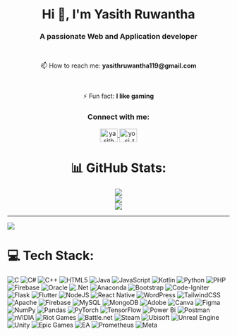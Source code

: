 <h1 align="center">Hi 👋, I'm Yasith Ruwantha</h1>
<h3 align="center">A passionate Web and Application developer</h3>
<br>

<p align="center">📫 How to reach me: <strong>yasithruwantha119@gmail.com</strong></p><br>
<p align="center">⚡ Fun fact: <strong>I like gaming</strong></p>

<h3 align="center">Connect with me:</h3>
<p align="center">
  <a href="https://linkedin.com/in/yasith-perera-901ab61b1" target="blank">
    <img align="center" src="https://raw.githubusercontent.com/rahuldkjain/github-profile-readme-generator/master/src/images/icons/Social/linked-in-alt.svg" alt="yasith linkedin" height="30" width="40" />
  </a>
  <a href="https://instagram.com/yo_si_th_" target="blank">
    <img align="center" src="https://raw.githubusercontent.com/rahuldkjain/github-profile-readme-generator/master/src/images/icons/Social/instagram.svg" alt="yo_si_th_" height="30" width="40" />
  </a>
</p>



<div align="center">

# 📊 GitHub Stats:

![](https://github-readme-stats.vercel.app/api?username=YasithRuwantha&theme=neon&hide_border=true&include_all_commits=false&count_private=false)<br/>
![](https://nirzak-streak-stats.vercel.app/?user=YasithRuwantha&theme=neon&hide_border=true)<br/>
![](https://github-readme-stats.vercel.app/api/top-langs/?username=YasithRuwantha&theme=neon&hide_border=true&include_all_commits=false&count_private=false&layout=compact)

</div>

---
[![](https://visitcount.itsvg.in/api?id=YasithRuwantha&icon=0&color=0)](https://visitcount.itsvg.in)

<!-- Proudly created with GPRM ( https://gprm.itsvg.in ) -->

# 💻 Tech Stack:
![C](https://img.shields.io/badge/c-%2300599C.svg?style=flat-square&logo=c&logoColor=white) 
![C#](https://img.shields.io/badge/c%23-%23239120.svg?style=flat-square&logo=csharp&logoColor=white) 
![C++](https://img.shields.io/badge/c++-%2300599C.svg?style=flat-square&logo=c%2B%2B&logoColor=white) 
![HTML5](https://img.shields.io/badge/html5-%23E34F26.svg?style=flat-square&logo=html5&logoColor=white) 
![Java](https://img.shields.io/badge/java-%23ED8B00.svg?style=flat-square&logo=openjdk&logoColor=white) 
![JavaScript](https://img.shields.io/badge/javascript-%23323330.svg?style=flat-square&logo=javascript&logoColor=%23F7DF1E) 
![Kotlin](https://img.shields.io/badge/kotlin-%237F52FF.svg?style=flat-square&logo=kotlin&logoColor=white) 
![Python](https://img.shields.io/badge/python-3670A0?style=flat-square&logo=python&logoColor=ffdd54) 
![PHP](https://img.shields.io/badge/php-%23777BB4.svg?style=flat-square&logo=php&logoColor=white) 
![Firebase](https://img.shields.io/badge/firebase-%23039BE5.svg?style=flat-square&logo=firebase) 
![Oracle](https://img.shields.io/badge/Oracle-F80000?style=flat-square&logo=oracle&logoColor=white) 
![.Net](https://img.shields.io/badge/.NET-5C2D91?style=flat-square&logo=.net&logoColor=white) 
![Anaconda](https://img.shields.io/badge/Anaconda-%2344A833.svg?style=flat-square&logo=anaconda&logoColor=white) 
![Bootstrap](https://img.shields.io/badge/bootstrap-%238511FA.svg?style=flat-square&logo=bootstrap&logoColor=white) 
![Code-Igniter](https://img.shields.io/badge/CodeIgniter-%23EF4223.svg?style=flat-square&logo=codeIgniter&logoColor=white) 
![Flask](https://img.shields.io/badge/flask-%23000.svg?style=flat-square&logo=flask&logoColor=white) 
![Flutter](https://img.shields.io/badge/Flutter-%2302569B.svg?style=flat-square&logo=Flutter&logoColor=white) 
![NodeJS](https://img.shields.io/badge/node.js-6DA55F?style=flat-square&logo=node.js&logoColor=white) 
![React Native](https://img.shields.io/badge/react_native-%2320232a.svg?style=flat-square&logo=react&logoColor=%2361DAFB) 
![WordPress](https://img.shields.io/badge/WordPress-%23117AC9.svg?style=flat-square&logo=WordPress&logoColor=white) 
![TailwindCSS](https://img.shields.io/badge/tailwindcss-%2338B2AC.svg?style=flat-square&logo=tailwind-css&logoColor=white) 
![Apache](https://img.shields.io/badge/apache-%23D42029.svg?style=flat-square&logo=apache&logoColor=white) 
![Firebase](https://img.shields.io/badge/firebase-a08021?style=flat-square&logo=firebase&logoColor=ffcd34) 
![MySQL](https://img.shields.io/badge/mysql-4479A1.svg?style=flat-square&logo=mysql&logoColor=white) 
![MongoDB](https://img.shields.io/badge/MongoDB-%234ea94b.svg?style=flat-square&logo=mongodb&logoColor=white) 
![Adobe](https://img.shields.io/badge/adobe-%23FF0000.svg?style=flat-square&logo=adobe&logoColor=white) 
![Canva](https://img.shields.io/badge/Canva-%2300C4CC.svg?style=flat-square&logo=Canva&logoColor=white) 
![Figma](https://img.shields.io/badge/figma-%23F24E1E.svg?style=flat-square&logo=figma&logoColor=white) 
![NumPy](https://img.shields.io/badge/numpy-%23013243.svg?style=flat-square&logo=numpy&logoColor=white) 
![Pandas](https://img.shields.io/badge/pandas-%23150458.svg?style=flat-square&logo=pandas&logoColor=white) 
![PyTorch](https://img.shields.io/badge/PyTorch-%23EE4C2C.svg?style=flat-square&logo=PyTorch&logoColor=white) 
![TensorFlow](https://img.shields.io/badge/TensorFlow-%23FF6F00.svg?style=flat-square&logo=TensorFlow&logoColor=white) 
![Power Bi](https://img.shields.io/badge/power_bi-F2C811?style=flat-square&logo=powerbi&logoColor=black) 
![Postman](https://img.shields.io/badge/Postman-FF6C37?style=flat-square&logo=postman&logoColor=white) 
![nVIDIA](https://img.shields.io/badge/nVIDIA-%2376B900.svg?style=flat-square&logo=nVIDIA&logoColor=white) 
![Riot Games](https://img.shields.io/badge/riotgames-D32936.svg?style=flat-square&logo=riotgames&logoColor=white) 
![Battle.net](https://img.shields.io/badge/battle.net-%2300AEFF.svg?style=flat-square&logo=battle.net&logoColor=white) 
![Steam](https://img.shields.io/badge/steam-%23000000.svg?style=flat-square&logo=steam&logoColor=white) 
![Ubisoft](https://img.shields.io/badge/Ubisoft-%23F5F5F5.svg?style=flat-square&logo=Ubisoft&logoColor=black) 
![Unreal Engine](https://img.shields.io/badge/unrealengine-%23313131.svg?style=flat-square&logo=unrealengine&logoColor=white) 
![Unity](https://img.shields.io/badge/unity-%23000000.svg?style=flat-square&logo=unity&logoColor=white) 
![Epic Games](https://img.shields.io/badge/epicgames-%23313131.svg?style=flat-square&logo=epicgames&logoColor=white) 
![EA](https://img.shields.io/badge/ea-%23000000.svg?style=flat-square&logo=ea&logoColor=white) 
![Prometheus](https://img.shields.io/badge/Prometheus-E6522C?style=flat-square&logo=Prometheus&logoColor=white) 
![Meta](https://img.shields.io/badge/Meta-%230467DF.svg?style=flat-square&logo=Meta&logoColor=white)

